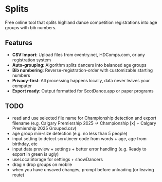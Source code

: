 # Splits

Free online tool that splits highland dance competition registrations into age groups with bib numbers.

## Features

- **CSV Import**: Upload files from eventry.net, HDComps.com, or any registration system
- **Auto-grouping**: Algorithm splits dancers into balanced age groups
- **Bib numbering**: Reverse-registration-order with customizable starting numbers
- **Privacy-first**: All processing happens locally, data never leaves your computer
- **Export ready**: Output formatted for ScotDance.app or paper programs

## TODO

- read and use selected file name for Championship detection and export filename (e.g. Calgary Premiership 2025 -> Championship [x] + Calgary Premiership 2025 Grouped.csv)
- age group min-size detection (e.g. no less than 5 people)
- input setting to detect scrutineer code from words + age, age from birthday, etc
- input data preview + settings + better error handling (e.g. Ready to export in green is ugly)
- useLocalStorage for settings + showDancers
- drag n drop groups on mobile
- when you have unsaved changes, prompt before unloading (or leaving route)
